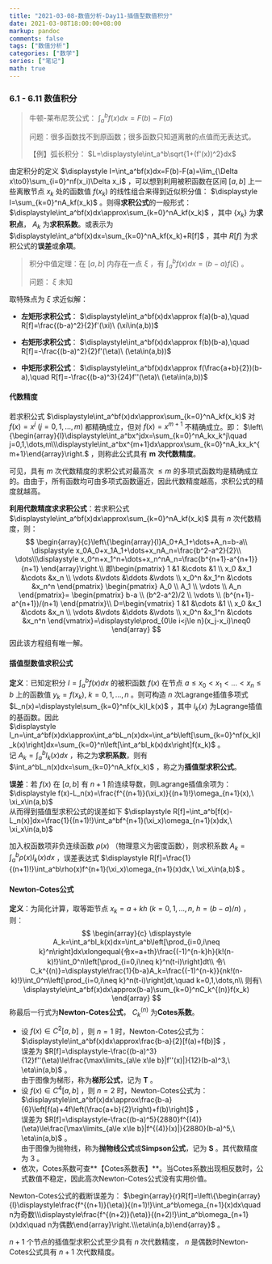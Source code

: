 ```yaml
---
title: "2021-03-08-数值分析-Day11-插值型数值积分"
date: 2021-03-08T18:00:00+08:00
markup: pandoc
comments: false
tags: ["数值分析"]
categories: ["数学"]
series: ["笔记"]
math: true
---
```




### 6.1 - 6.11 数值积分

> 牛顿-莱布尼茨公式： $\displaystyle\int_a^bf(x)dx=F(b)-F(a)$ 
>
> 问题：很多函数找不到原函数；很多函数只知道离散的点值而无表达式。
>
> 【例】弧长积分： $L=\displaystyle\int_a^b\sqrt{1+(f'(x))^2}dx$ 

由定积分的定义 $\displaystyle I=\int_a^bf(x)dx=F(b)-F(a)=\lim_{\Delta x\to0}\sum_{i=0}^nf(x_i)\Delta x_i$ ，可以想到利用被积函数在区间 $[a,b]$ 上一些离散节点 $x_k$ 处的函数值 $f(x_k)$ 的线性组合来得到近似积分值： $\displaystyle I=\sum_{k=0}^nA_kf(x_k)$ 。则得**求积公式**的一般形式： $\displaystyle\int_a^bf(x)dx\approx\sum_{k=0}^nA_kf(x_k)$ ，其中 $\{x_k\}$ 为**求积点**， $A_k$ 为**求积系数**。或表示为 $\displaystyle\int_a^bf(x)dx=\sum_{k=0}^nA_kf(x_k)+R[f]$ ，其中 $R[f]$ 为求积公式的**误差**或**余项**。

> 积分中值定理：在 $[a,b]$ 内存在一点 $\xi$ ，有 $\displaystyle\int_a^bf(x)dx=(b-a)f(\xi)$ 。
>
> 问题： $\xi$ 未知

取特殊点为 $\xi$ 求近似解：

+ **左矩形求积公式**： $\displaystyle\int_a^bf(x)dx\approx f(a)(b-a),\quad R[f]=\frac{(b-a)^2}{2}f'(\xi)\ (\xi\in(a,b))$ 

+ **右矩形求积公式**： $\displaystyle\int_a^bf(x)dx\approx f(b)(b-a),\quad R[f]=-\frac{(b-a)^2}{2}f'(\eta)\ (\eta\in(a,b))$ 
+ **中矩形求积公式**： $\displaystyle\int_a^bf(x)dx\approx f(\frac{a+b}{2})(b-a),\quad R[f]=-\frac{(b-a)^3}{24}f''(\eta)\ (\eta\in(a,b))$ 

#### 代数精度

若求积公式 $\displaystyle\int_a^bf(x)dx\approx\sum_{k=0}^nA_kf(x_k)$ 对 $f(x)=x^j\ (j=0,1,\dots,m)$ 都精确成立，但对 $f(x)=x^{m+1}$ 不精确成立。即： $\left\{\begin{array}{l}\displaystyle\int_a^bx^jdx=\sum_{k=0}^nA_kx_k^j\quad j=0,1,\dots,m\\\displaystyle\int_a^bx^{m+1}dx\approx\sum_{k=0}^nA_kx_k^{m+1}\end{array}\right.$ ，则称此公式具有 $\mathbf m$ **次代数精度**。

可见，具有 $m$ 次代数精度的求积公式对最高次 $\le m$ 的多项式函数均是精确成立的。由由于，所有函数均可由多项式函数逼近，因此代数精度越高，求积公式的精度就越高。

**利用代数精度求求积公式**：若求积公式 $\displaystyle\int_a^bf(x)dx\approx\sum_{k=0}^nA_kf(x_k)$ 具有 $n$ 次代数精度，则：
$$
\begin{array}{c}\left\{\begin{array}{l}A_0+A_1+\dots+A_n=b-a\\
\displaystyle x_0A_0+x_1A_1+\dots+x_nA_n=\frac{b^2-a^2}{2}\\
\dots\\\displaystyle x_0^n+x_1^n+\dots+x_n^nA_n=\frac{b^{n+1}-a^{n+1}}{n+1}
\end{array}\right.\\
即\begin{pmatrix}
1  &1  &\cdots  &1 \\
x_0  &x_1  &\cdots  &x_n \\
\vdots  &\vdots  &\ddots  &\vdots \\
x_0^n  &x_1^n  &\cdots  &x_n^n
\end{pmatrix}
\begin{pmatrix}
A_0 \\
A_1 \\
\vdots \\
A_n
\end{pmatrix}=
\begin{pmatrix}
b-a \\
(b^2-a^2)/2 \\
\vdots \\
(b^{n+1}-a^{n+1})/(n+1)
\end{pmatrix}\\
D=\begin{vmatrix}
1  &1  &\cdots  &1 \\
x_0  &x_1  &\cdots  &x_n \\
\vdots  &\vdots  &\ddots  &\vdots \\
x_0^n  &x_1^n  &\cdots  &x_n^n
\end{vmatrix}=\displaystyle\prod_{0\le i<j\le n}(x_j-x_i)\neq0
\end{array}
$$
因此该方程组有唯一解。

#### 插值型数值求积公式

**定义**：已知定积分 $I=\displaystyle \int_a^bf(x)dx$ 的被积函数 $f(x)$ 在节点 $a\le x_0<x_1<\dots<x_n\le b$ 上的函数值 $y_k=f(x_k),\ k=0,1,\dots,n$ 。则可构造 $n$ 次Lagrange插值多项式 $L_n(x)=\displaystyle\sum_{k=0}^nf(x_k)l_k(x)$ ，其中 $l_k(x)$ 为Lagrange插值的基函数。因此  
$\displaystyle I_n=\int_a^bf(x)dx\approx\int_a^bL_n(x)dx=\int_a^b\left[\sum_{k=0}^nf(x_k)l_k(x)\right]dx=\sum_{k=0}^n\left[\int_a^bl_k(x)dx\right]f(x_k)$ 。  
记 $A_k=\displaystyle\int_a^bl_k(x)dx$ ，称之为**求积系数**，则有 $\int_a^bL_n(x)dx=\sum_{k=0}^nA_kf(x_k)$ ，称之为**插值型求积公式**。

**误差**：若 $f(x)$ 在 $[a,b]$ 有 $n+1$ 阶连续导数，则Lagrange插值余项为：   
 $\displaystyle f(x)-L_n(x)=\frac{f^{(n+1)}(\xi_x)}{(n+1)!}\omega_{n+1}(x),\ \xi_x\in(a,b)$  
从而得到插值型求积公式的误差如下
 $\displaystyle R[f]=\int_a^b[f(x)-L_n(x)]dx=\frac{1}{(n+1)!}\int_a^bf^{n+1}(\xi_x)\omega_{n+1}(x)dx,\ \xi_x\in(a,b)$ 

加入权函数项非负连续函数 $\rho(x)$ （物理意义为密度函数），则求积系数 $\displaystyle A_k=\int_a^b\rho(x)l_k(x)dx$ ，误差表达式 $\displaystyle R[f]=\frac{1}{(n+1)!}\int_a^b\rho(x)f^{n+1}(\xi_x)\omega_{n+1}(x)dx,\ \xi_x\in(a,b)$ 。

#### Newton-Cotes公式

**定义**：为简化计算，取等距节点 $x_k=a+kh\ (k=0,1,\dots,n,\ h=(b-a)/n)$ ，则：
$$
\begin{array}{c}
\displaystyle A_k=\int_a^bl_k(x)dx=\int_a^b\left[\prod_{i=0,i\neq k}^n\right]dx\xlongequal{令x=a+th}\frac{(-1)^{n-k}h}{k!(n-k)!}\int_0^n\left[\prod_{i=0,i\neq k}^n(t-i)\right]dt\\
令\ C_k^{(n)}=\displaystyle\frac{1}{b-a}A_k=\frac{(-1)^{n-k}}{nk!(n-k)!}\int_0^n\left[\prod_{i=0,i\neq k}^n(t-i)\right]dt,\quad k=0,1,\dots,n\\
则有\ \displaystyle\int_a^bf(x)dx\approx(b-a)\sum_{k=0}^nC_k^{(n)}f(x_k)
\end{array}
$$
称最后一行式为**Newton-Cotes公式**， $C_k^{(n)}$ 为**Cotes系数**。

+ 设 $f(x)\in C^2[a,b]$ ，则 $n=1$ 时，Newton-Cotes公式为：  
   $\displaystyle\int_a^bf(x)dx\approx\frac{b-a}{2}[f(a)+f(b)]$ ，  
  误差为 $R[f]=\displaystyle-\frac{(b-a)^3}{12}f''(\eta)\le\frac{\max\limits_{a\le x\le b}|f''(x)|}{12}(b-a)^3,\ \eta\in(a,b)$ 。  
  由于图像为梯形，称为**梯形公式**，记为 $\mathbf T$ 。
+ 设 $f(x)\in C^4[a,b]$ ，则 $n=2$ 时，Newton-Cotes公式为：  
   $\displaystyle\int_a^bf(x)dx\approx\frac{b-a}{6}\left[f(a)+4f\left(\frac{a+b}{2}\right)+f(b)\right]$ ，  
  误差为 $R[f]=\displaystyle-\frac{(b-a)^5}{2880}f^{(4)}(\eta)\le\frac{\max\limits_{a\le x\le b}|f^{(4)}(x)|}{2880}(b-a)^5,\ \eta\in(a,b)$ 。  
  由于图像为抛物线，称为**抛物线公式**或**Simpson公式**，记为 $\mathbf S$ 。其代数精度为 $3$ 。
+ 依次，Cotes系数可查**【Cotes系数表】**。当Cotes系数出现相反数时，公式数值不稳定，因此高次Newton-Cotes公式没有实用价值。

Newton-Cotes公式的截断误差为： $\begin{array}{r}R[f]=\left\{\begin{array}{l}\displaystyle\frac{f^{(n+1)}(\eta)}{(n+1)!}\int_a^b\omega_{n+1}(x)dx\quad n为奇数\\\displaystyle\frac{f^{(n+2)}(\eta)}{(n+2)!}\int_a^b\omega_{n+1}(x)dx\quad n为偶数\end{array}\right.\\\eta\in(a,b)\end{array}$ 。

 $n+1$ 个节点的插值型求积公式至少具有 $n$ 次代数精度， $n$ 是偶数时Newton-Cotes公式具有 $n+1$ 次代数精度。